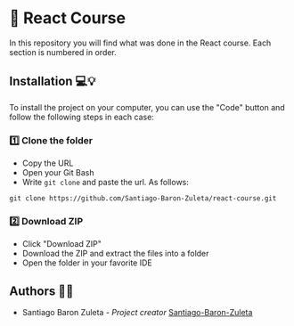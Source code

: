 # 🧲 React Course

In this repository you will find what was done in the React course. Each section is numbered in order.

## Installation 💻💡

To install the project on your computer, you can use the "Code" button and follow the following steps in each case:

### 1️⃣ Clone the folder

- Copy the URL
- Open your Git Bash
- Write ``` git clone ``` and paste the url. As follows:

``` 
git clone https://github.com/Santiago-Baron-Zuleta/react-course.git
```

### 2️⃣ Download ZIP

- Click "Download ZIP"
- Download the ZIP and extract the files into a folder
- Open the folder in your favorite IDE

## Authors 🦸‍♀️

- Santiago Baron Zuleta - *Project creator* [Santiago-Baron-Zuleta](https://github.com/Santiago-Baron-Zuleta)